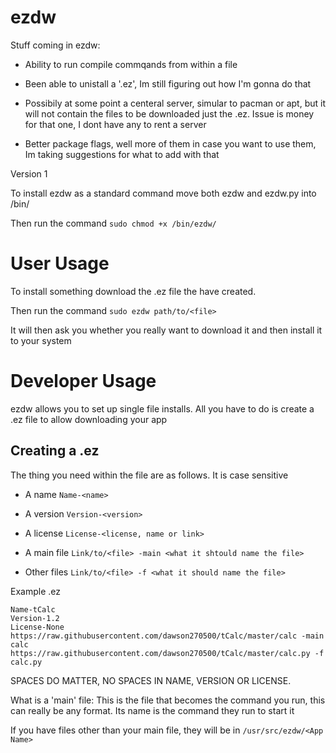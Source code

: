 # ezdw

Stuff coming in ezdw:

 - Ability to run compile commqands from within a file
 
 - Been able to unistall a '.ez', Im still figuring out how I'm gonna do that
 
 - Possibily at some point a centeral server, simular to pacman or apt, but it will not contain the files to be downloaded just the .ez. Issue is money for that one, I dont have any to rent a server
 
 - Better package flags, well more of them in case you want to use them, Im taking suggestions for what to add with that

Version 1

To install ezdw as a standard command move both ezdw and ezdw.py into /bin/

Then run the command `sudo chmod +x /bin/ezdw/`

# User Usage

To install something download the .ez file the have created.

Then run the command `sudo ezdw path/to/<file>`

It will then ask you whether you really want to download it and then install it to your system

# Developer Usage

ezdw allows you to set up single file installs.
All you have to do is create a .ez file to allow downloading your app

Creating a .ez
-

The thing you need within the file are as follows. It is case sensitive

 - A name `Name-<name>`
 
 - A version `Version-<version>`
 
 - A license `License-<license, name or link>`
 
 - A main file `Link/to/<file> -main <what it shtould name the file>`
 
 - Other files `Link/to/<file> -f <what it should name the file>`
 
Example .ez
```
Name-tCalc
Version-1.2
License-None
https://raw.githubusercontent.com/dawson270500/tCalc/master/calc -main calc
https://raw.githubusercontent.com/dawson270500/tCalc/master/calc.py -f calc.py
```
SPACES DO MATTER, NO SPACES IN NAME, VERSION OR LICENSE.

What is a 'main' file: This is the file that becomes the command you run, this can really be any format. Its name is the command they run to start it

If you have files other than your main file, they will be in `/usr/src/ezdw/<App Name>`
